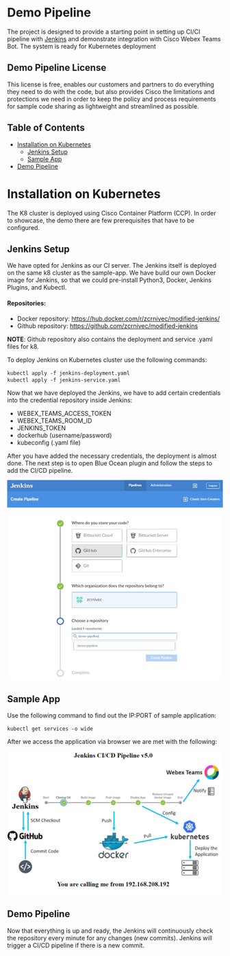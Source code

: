 # Demo Pipeline

The project is designed to provide a starting point in setting up CI/CI pipeline with [Jenkins](https://www.jenkins.io/) and demonstrate integration with Cisco Webex Teams Bot. The system is ready for Kubernetes deployment

## Demo Pipeline License

This license is free, enables our customers and partners to do everything they need to do with the code, but also provides Cisco the limitations and protections we need in order to keep the policy and process requirements for sample code sharing as lightweight and streamlined as possible.

<!-- ToC -->
## Table of Contents  
- [Installation on Kubernetes](#installation-on-kubernetes)
    - [Jenkins Setup](#jenkins-setup)
    - [Sample App](#sample-app)
- [Demo Pipeline](#demo-pipeline)
<!-- ToC -->

# Installation on Kubernetes

The K8 cluster is deployed using Cisco Container Platform (CCP). In order to showcase, the demo there are few prerequisites that have to be configured.

## Jenkins Setup

We have opted for Jenkins as our CI server. The Jenkins itself is deployed on the same k8 cluster as the sample-app. We have build our own Docker image for Jenkins, so that we could pre-install Python3, Docker, Jenkins Plugins, and Kubectl.

#### Repositories:
- Docker repository: https://hub.docker.com/r/zcrnivec/modified-jenkins/
- Github repository: https://github.com/zcrnivec/modified-jenkins

**NOTE**: Github repository also contains the deployment and service .yaml files for k8.

To deploy Jenkins on Kubernetes cluster use the following commands:
```shell
kubectl apply -f jenkins-deployment.yaml
kubectl apply -f jenkins-service.yaml
```

Now that we have deployed the Jenkins, we have to add certain credentials into the credential repository inside Jenkins:

- WEBEX_TEAMS_ACCESS_TOKEN
- WEBEX_TEAMS_ROOM_ID
- JENKINS_TOKEN
- dockerhub (username/password)
- kubeconfig (.yaml file)

After you have added the necessary credentials, the deployment is almost done. The next step is to open Blue Ocean plugin and follow the steps to add the CI/CD pipeline.

![alt text](./images/add-pipeline.PNG "Add pipeline")

## Sample App
Use the following command to find out the IP:PORT of sample application:
```shell
kubectl get services -o wide
```
After we access the application via browser we are met with the following:

![alt text](./images/sample-app.PNG "Sample app")


## Demo Pipeline

Now that everything is up and ready, the Jenkins will continuously check the repository every minute for any changes (new commits). Jenkins will trigger a CI/CD pipeline if there is a new commit.